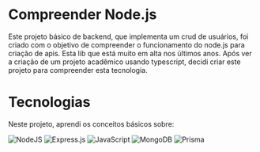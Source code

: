# Compreender Node.js
Este projeto básico de backend, que implementa um crud de usuários, foi criado com o objetivo de compreender o funcionamento do node.js para criação de apis.
Esta lib que está muito em alta nos últimos anos. Após ver a criação de um projeto acadêmico usando typescript, decidi criar este projeto para compreender esta tecnologia.

# Tecnologias
Neste projeto, aprendi os conceitos básicos sobre:

![NodeJS](https://img.shields.io/badge/node.js-6DA55F?style=for-the-badge&logo=node.js&logoColor=white)
![Express.js](https://img.shields.io/badge/express.js-%23404d59.svg?style=for-the-badge&logo=express&logoColor=%2361DAFB)
![JavaScript](https://img.shields.io/badge/javascript-%23323330.svg?style=for-the-badge&logo=javascript&logoColor=%23F7DF1E)
![MongoDB](https://img.shields.io/badge/MongoDB-%234ea94b.svg?style=for-the-badge&logo=mongodb&logoColor=white)
![Prisma](https://img.shields.io/badge/Prisma-3982CE?style=for-the-badge&logo=Prisma&logoColor=white)
